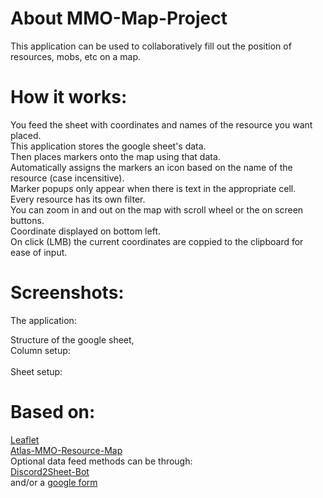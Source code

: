 # About MMO-Map-Project     
This application can be used to collaboratively fill out the position of resources, mobs, etc on a map.           

# How it works:
You feed the sheet with coordinates and names of the resource you want placed.        
This application stores the google sheet's data.         
Then places markers onto the map using that data.    
Automatically assigns the markers an icon based on the name of the resource (case incensitive).     
Marker popups only appear when there is text in the appropriate cell.                 
Every resource has its own filter.       
You can zoom in and out on the map with scroll wheel or the on screen buttons.    
Coordinate displayed on bottom left.      
On click (LMB) the current coordinates are coppied to the clipboard for ease of input.

# Screenshots:               
The application:            
[](images/Screenshots/Map-Screenshot.png)              

Structure of the google sheet,  
Column setup:     
[](images/Screenshots/Gdoc-Top.png)     
Sheet setup:     
[](images/Screenshots/Gdoc-Bot.png)

# Based on:    
[Leaflet](https://leafletjs.com/)    
[Atlas-MMO-Resource-Map](https://github.com/ipepe/atlas-mmo-resources-map)     
Optional data feed methods can be through:    
[Discord2Sheet-Bot](https://github.com/hugonun/discord2sheet-bot)     
and/or a [google form](https://www.google.com/forms/about/)        

